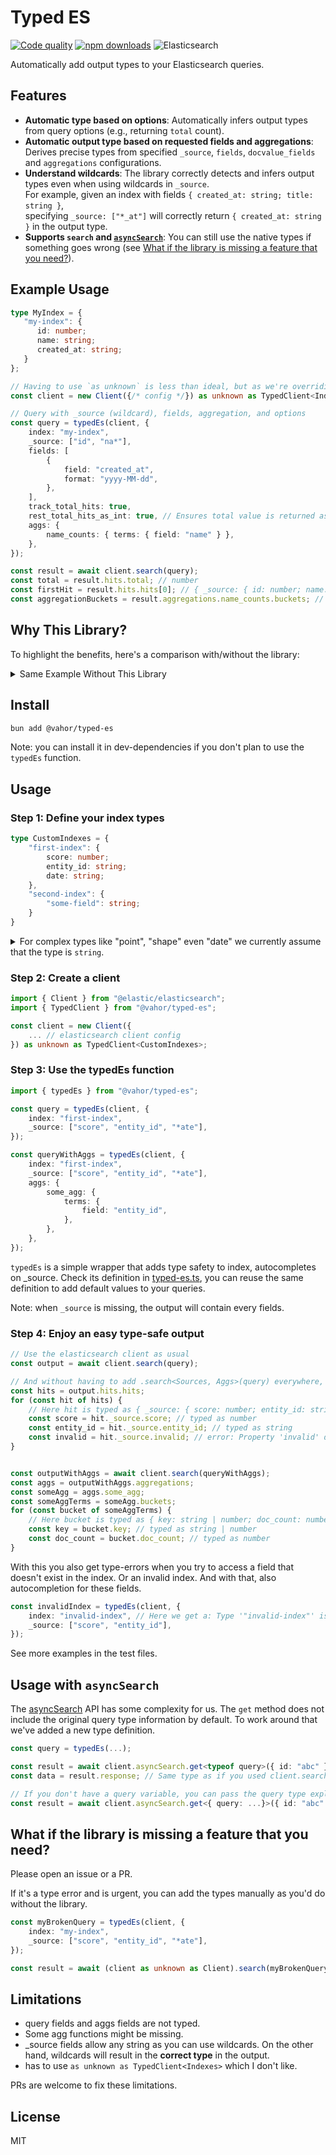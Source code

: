 # Typed ES

[![Code quality](https://github.com/vahor/typed-es/actions/workflows/quality.yml/badge.svg)](https://github.com/vahor/typed-es/actions/workflows/quality.yml)
[![npm downloads](https://img.shields.io/npm/dm/%40vahor%2Ftyped-es)](https://www.npmjs.com/package/@vahor/typed-es)
![Elasticsearch](https://img.shields.io/badge/dynamic/json?url=https%3A%2F%2Fraw.githubusercontent.com%2FVahor%2Ftyped-es%2Frefs%2Fheads%2Fmain%2Fpackage.json&query=%24.devDependencies.%40elastic%2Felasticsearch&logo=elasticsearch&label=Elasticsearch
)


Automatically add output types to your Elasticsearch queries.

## Features
- **Automatic type based on options**: Automatically infers output types from query options (e.g., returning `total` count).  
- **Automatic output type based on requested fields and aggregations**: Derives precise types from specified `_source`, `fields`, `docvalue_fields` and `aggregations` configurations.  
- **Understand wildcards**: The library correctly detects and infers output types even when using wildcards in `_source`.  
  For example, given an index with fields `{ created_at: string; title: string }`,  
  specifying `_source: ["*_at"]` will correctly return `{ created_at: string }` in the output type.  
- **Supports `search` and [`asyncSearch`](#usage-with-asyncsearch)**: You can still use the native types if something goes wrong (see [What if the library is missing a feature that you need?](#what-if-the-library-is-missing-a-feature-that-you-need)).

## Example Usage
```ts
type MyIndex = {
   "my-index": {
      id: number;
      name: string;
      created_at: string;
   }
};

// Having to use `as unknown` is less than ideal, but as we're overriding types, typescript isn't very happy
const client = new Client({/* config */}) as unknown as TypedClient<Indexes>;

// Query with _source (wildcard), fields, aggregation, and options
const query = typedEs(client, {
	index: "my-index",
	_source: ["id", "na*"],
	fields: [
		{
			field: "created_at",
			format: "yyyy-MM-dd",
		},
	],
	track_total_hits: true,
	rest_total_hits_as_int: true, // Ensures total value is returned as a number
	aggs: {
		name_counts: { terms: { field: "name" } },
	},
});

const result = await client.search(query);
const total = result.hits.total; // number
const firstHit = result.hits.hits[0]; // { _source: { id: number; name: string}, fields: { created_at: string[] } }
const aggregationBuckets = result.aggregations.name_counts.buckets; // Array<{ key: string | number; doc_count: number; }>
```

## Why This Library?
To highlight the benefits, here's a comparison with/without the library:

<details>
<summary>Same Example Without This Library</summary>

#### Without providing any types

```ts
const result = await client.search(query);
const total = result.hits.total; // number | estypes.SearchTotalHits | undefined
const firstHit = result.hits.hits[0]._source; // unknown
const aggregationBuckets = result.aggregations!.name_counts.buckets; // any, ts error: Object is possibly 'undefined'.
```

#### With manual type definitions

```ts
const result = await client.search<
  { id: number; created_at: string; },
  {
    name_counts: {
      buckets: Array<{ key: string; doc_count: number }>;
    };
  }
>(query);

const total = result.hits.total; // number | estypes.SearchTotalHits | undefined
const firstHit = result.hits.hits[0]; // { _source: { id: number; created_at: string; } | undefined, fields: Record<string, unknown> }
const aggregationBuckets = result.aggregations!.name_counts.buckets; // Array<{ key: string; doc_count: number; }>
```

#### With @vahor/typed-es

```ts
// Automatic type inference - no manual definitions needed
const result = await client.search(query);
const total = result.hits.total; // number
const firstHit = result.hits.hits[0]._source; // { id: number; created_at: string }
const aggregationBuckets = result.aggregations.name_counts.buckets; // Array<{ key: string | number; doc_count: number }> 
```

</details>

## Install

```bash
bun add @vahor/typed-es
```

Note: you can install it in dev-dependencies if you don't plan to use the `typedEs` function.

## Usage


### Step 1: Define your index types

```ts
type CustomIndexes = {
    "first-index": {
        score: number;
        entity_id: string;
        date: string;
    },
    "second-index": {
        "some-field": string;
    }
}
```

<details>
    <summary>For complex types like "point", "shape" even "date" we currently assume that the type is <code>string</code>.</summary>

ex:
```json
{
    "mappings": {
        "properties": {
            "location": {
                "type": "point"
            },
            "date": {
                "type": "date"
            }
        }
    }
}
```

would give:

```ts
type CustomIndexes = {
	"first-index": {
		location: string;
		date: string;
	};
};
```

</details>

### Step 2: Create a client

```ts
import { Client } from "@elastic/elasticsearch";
import { TypedClient } from "@vahor/typed-es";

const client = new Client({
    ... // elasticsearch client config
}) as unknown as TypedClient<CustomIndexes>;
```

### Step 3: Use the typedEs function

```ts
import { typedEs } from "@vahor/typed-es";

const query = typedEs(client, {
    index: "first-index",
    _source: ["score", "entity_id", "*ate"],
});

const queryWithAggs = typedEs(client, {
    index: "first-index",
    _source: ["score", "entity_id", "*ate"],
    aggs: {
        some_agg: {
            terms: {
                field: "entity_id",
            },
        },
    },
});
```

`typedEs` is a simple wrapper that adds type safety to index, autocompletes on _source. 
Check its definition in [typed-es.ts](./src/typed-es.ts), you can reuse the same definition to add default values to your queries.

Note: when `_source` is missing, the output will contain every fields.

### Step 4: Enjoy an easy type-safe output

```ts
// Use the elasticsearch client as usual
const output = await client.search(query);

// And without having to add .search<Sources, Aggs>(query) everywhere, you now have access to the correct types
const hits = output.hits.hits;
for (const hit of hits) {
    // Here hit is typed as { _source: { score: number; entity_id: string, date: string } }
    const score = hit._source.score; // typed as number
    const entity_id = hit._source.entity_id; // typed as string
    const invalid = hit._source.invalid; // error: Property 'invalid' does not exist on type '{ score: number; entity_id: string; }'
}


const outputWithAggs = await client.search(queryWithAggs);
const aggs = outputWithAggs.aggregations;
const someAgg = aggs.some_agg;
const someAggTerms = someAgg.buckets;
for (const bucket of someAggTerms) {
    // Here bucket is typed as { key: string | number; doc_count: number }
    const key = bucket.key; // typed as string | number
    const doc_count = bucket.doc_count; // typed as number
}
```

With this you also get type-errors when you try to access a field that doesn't exist in the index. Or an invalid index.
And with that, also autocompletion for these fields.
```ts
const invalidIndex = typedEs(client, {
    index: "invalid-index", // Here we get a: Type '"invalid-index"' is not assignable to type '"first-index" | "second-index"'. 
    _source: ["score", "entity_id"],
});
```

See more examples in the test files.

## Usage with `asyncSearch`

The [asyncSearch](https://www.elastic.co/docs/api/doc/elasticsearch/operation/operation-async-search-get) API has some complexity for us. The `get` method does not include the original query type information by default.
To work around that we've added a new type definition.

```typescript
const query = typedEs(...);

const result = await client.asyncSearch.get<typeof query>({ id: "abc" });
const data = result.response; // Same type as if you used client.search(query);

// If you don't have a query variable, you can pass the query type explicitly.
const result = await client.asyncSearch.get<{ query: ...}>({ id: "abc" });
```

## What if the library is missing a feature that you need?

Please open an issue or a PR.

If it's a type error and is urgent, you can add the types manually as you'd do without the library.

```typescript
const myBrokenQuery = typedEs(client, {
    index: "my-index",
    _source: ["score", "entity_id", "*ate"],
});

const result = await (client as unknown as Client).search(myBrokenQuery); // With the `as Client` cast you are now using the native types
```

## Limitations

- query fields and aggs fields are not typed.
- Some agg functions might be missing.
- _source fields allow any string as you can use wildcards. On the other hand, wildcards will result in the **correct type** in the output.
- has to use `as unknown as TypedClient<Indexes>` which I don't like.


PRs are welcome to fix these limitations.

## License

MIT
